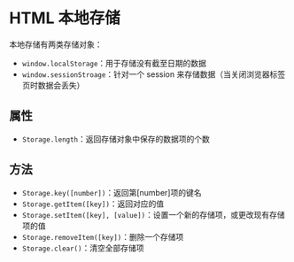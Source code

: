 # HTML 本地存储

本地存储有两类存储对象：

- `window.localStorage`：用于存储没有截至日期的数据
- `window.sessionStroage`：针对一个 session 来存储数据（当关闭浏览器标签页时数据会丢失）

## 属性

- `Storage.length`：返回存储对象中保存的数据项的个数

## 方法

- `Storage.key([number])`：返回第[number]项的键名
- `Storage.getItem([key])`：返回对应的值
- `Storage.setItem([key], [value])`：设置一个新的存储项，或更改现有存储项的值
- `Storage.removeItem([key])`：删除一个存储项
- `Storage.clear()`：清空全部存储项

